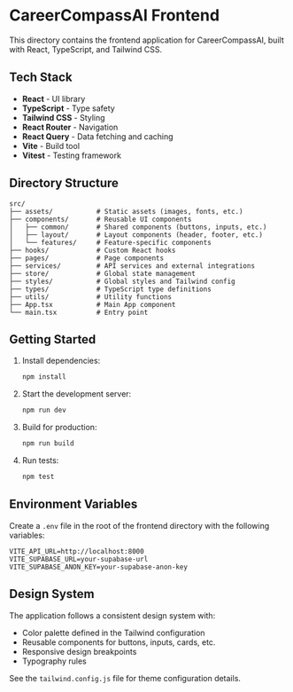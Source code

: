# CareerCompassAI Frontend

This directory contains the frontend application for CareerCompassAI, built with React, TypeScript, and Tailwind CSS.

## Tech Stack

- **React** - UI library
- **TypeScript** - Type safety
- **Tailwind CSS** - Styling
- **React Router** - Navigation
- **React Query** - Data fetching and caching
- **Vite** - Build tool
- **Vitest** - Testing framework

## Directory Structure

```
src/
├── assets/           # Static assets (images, fonts, etc.)
├── components/       # Reusable UI components
│   ├── common/       # Shared components (buttons, inputs, etc.)
│   ├── layout/       # Layout components (header, footer, etc.)
│   └── features/     # Feature-specific components
├── hooks/            # Custom React hooks
├── pages/            # Page components
├── services/         # API services and external integrations
├── store/            # Global state management
├── styles/           # Global styles and Tailwind config
├── types/            # TypeScript type definitions
├── utils/            # Utility functions
├── App.tsx           # Main App component
└── main.tsx          # Entry point
```

## Getting Started

1. Install dependencies:
   ```bash
   npm install
   ```

2. Start the development server:
   ```bash
   npm run dev
   ```

3. Build for production:
   ```bash
   npm run build
   ```

4. Run tests:
   ```bash
   npm test
   ```

## Environment Variables

Create a `.env` file in the root of the frontend directory with the following variables:

```
VITE_API_URL=http://localhost:8000
VITE_SUPABASE_URL=your-supabase-url
VITE_SUPABASE_ANON_KEY=your-supabase-anon-key
```

## Design System

The application follows a consistent design system with:

- Color palette defined in the Tailwind configuration
- Reusable components for buttons, inputs, cards, etc.
- Responsive design breakpoints
- Typography rules

See the `tailwind.config.js` file for theme configuration details.